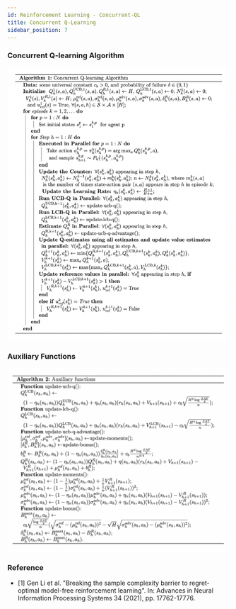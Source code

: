 ```yaml
---
id: Reinforcement Learning - Concurrent-QL
title: Concurrent Q-Learning
sidebar_position: 7
---
```


### Concurrent Q-learning Algorithm

![](/img/RL/Concurrent_QL.png)

### Auxiliary Functions

![](/img/RL/Concurrent_QL2.png)

### Reference

- [1] Gen Li et al. "Breaking the sample complexity barrier to regret-optimal model-free reinforcement learning". In: Advances in Neural Information Processing Systems 34 (2021), pp. 17762-17776.